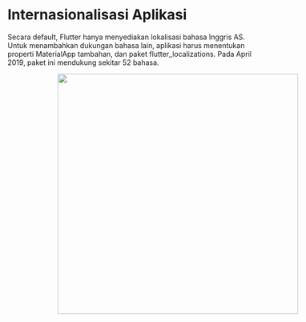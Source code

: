 # Internasionalisasi Aplikasi

Secara default, Flutter hanya menyediakan lokalisasi bahasa Inggris AS. Untuk menambahkan dukungan bahasa lain, aplikasi harus menentukan properti MaterialApp tambahan, dan paket flutter_localizations. Pada April 2019, paket ini mendukung sekitar 52 bahasa. 














<img src='internationalization_json/images/hasil03-05.gif' height="480" style="margin-left: 100px">